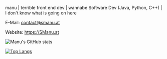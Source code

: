 manu | terrible front end dev | wannabe Software Dev (Java, Python, C++) | I don't know what is going on here



E-Mail: contact@smanu.at


Website: https://SManu.at

![Manu's GitHub stats](https://github-readme-stats.vercel.app/api?username=MfellnerDev&show_icons=true&theme=dark)


[![Top Langs](https://github-readme-stats.vercel.app/api/top-langs/?username=MfellnerDev&layout=compact&theme=dark)](https://github.com/MfellnerDev/github-readme-stats)

